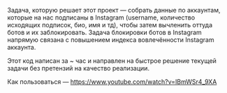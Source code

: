 Задача, которую решает этот проект — собрать данные по аккаунтам, которые на нас подписаны в Instagram (username, количество исходящих подписок, био, имя и тд), чтобы затем вычленить оттуда ботов и их заблокировать. Задача блокировки ботов в Instagram напрямую связана с повышением индекса вовлечённости Instagram аккаунта.

Этот код написан за ~ час и направлен на быстрое решение текущей задачи без претензий на качество реализации.

Как пользоваться — https://www.youtube.com/watch?v=IBmWSr4_9XA
